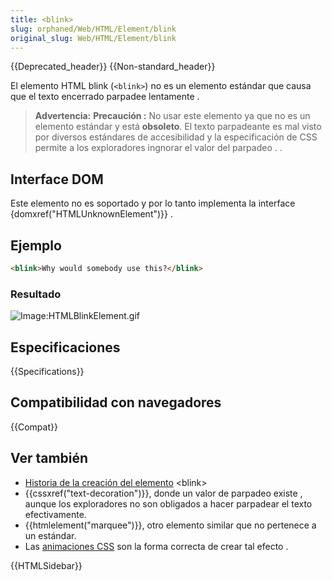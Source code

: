 ```yaml
---
title: <blink>
slug: orphaned/Web/HTML/Element/blink
original_slug: Web/HTML/Element/blink
---
```


{{Deprecated_header}} {{Non-standard_header}}

El elemento HTML blink (`<blink>`) no es un elemento estándar que causa que el texto encerrado parpadee lentamente .

> **Advertencia:** **Precaución :** No usar este elemento ya que no es un elemento estándar y está **obsoleto**. El texto parpadeante es mal visto por diversos estándares de accesibilidad y la especificación de CSS permite a los exploradores ingnorar el valor del parpadeo . .

## Interface DOM

Este elemento no es soportado y por lo tanto implementa la interface {domxref("HTMLUnknownElement")}} .

## Ejemplo

```html
<blink>Why would somebody use this?</blink>
```

### Resultado

![Image:HTMLBlinkElement.gif](htmlblinkelement.gif)

## Especificaciones

{{Specifications}}

## Compatibilidad con navegadores

{{Compat}}

## Ver también

- [Historia de la creación del elemento](http://www.montulli.org/theoriginofthe%3Cblink%3Etag) \<blink>
- {{cssxref("text-decoration")}}, donde un valor de parpadeo existe , aunque los exploradores no son obligados a hacer parpadear el texto efectivamente.
- {{htmlelement("marquee")}}, otro elemento similar que no pertenece a un estándar.
- Las [animaciones CSS](/es/docs/Web/CSS/CSS_Animations/Usando_animaciones_CSS) son la forma correcta de crear tal efecto .

{{HTMLSidebar}}
